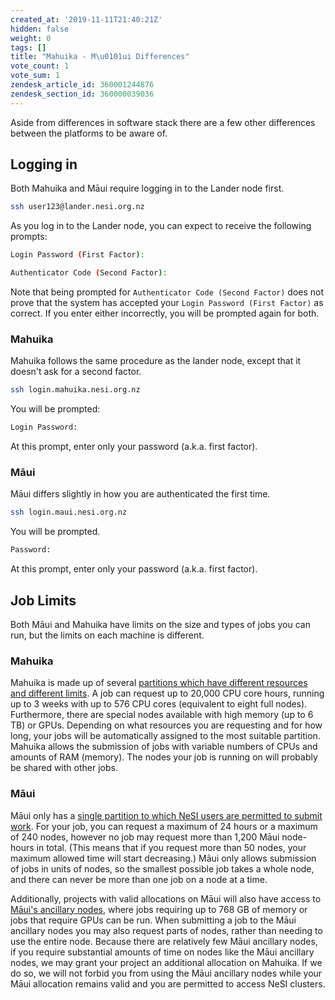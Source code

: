 ```yaml
---
created_at: '2019-11-11T21:40:21Z'
hidden: false
weight: 0
tags: []
title: "Mahuika - M\u0101ui Differences"
vote_count: 1
vote_sum: 1
zendesk_article_id: 360001244876
zendesk_section_id: 360000039036
---
```


Aside from differences in software stack there are a few other
differences between the platforms to be aware of.

## Logging in

Both Mahuika and Māui require logging in to the Lander node first.

```sh
ssh user123@lander.nesi.org.nz
```

As you log in to the Lander node, you can expect to receive the
following prompts:

```sh
Login Password (First Factor):
```

```sh
Authenticator Code (Second Factor):
```

Note that being prompted for `Authenticator Code (Second Factor)` does
not prove that the system has accepted your
`Login Password (First Factor)` as correct. If you enter either
incorrectly, you will be prompted again for both.

### Mahuika

Mahuika follows the same procedure as the lander node, except that it
doesn't ask for a second factor.

```sh
ssh login.mahuika.nesi.org.nz
```

You will be prompted:

```sh
Login Password:
```

At this prompt, enter only your password (a.k.a. first factor).

### Māui

Māui differs slightly in how you are authenticated the first time.

```sh
ssh login.maui.nesi.org.nz
```

You will be prompted.

```sh
Password:
```

At this prompt, enter only your password (a.k.a. first factor).

## Job Limits

Both Māui and Mahuika have limits on the size and types of jobs you can
run, but the limits on each machine is different.

### Mahuika

Mahuika is made up of several [partitions which have different resources
and different
limits](../../Scientific_Computing/Running_Jobs_on_Maui_and_Mahuika/Mahuika_Slurm_Partitions.md).
A job can request up to 20,000 CPU core hours, running up to 3 weeks
with up to 576 CPU cores (equivalent to eight full nodes). Furthermore,
there are special nodes available with high memory (up to 6 TB) or GPUs.
Depending on what resources you are requesting and for how long, your
jobs will be automatically assigned to the most suitable partition.
Mahuika allows the submission of jobs with variable numbers of CPUs and
amounts of RAM (memory). The nodes your job is running on will probably
be shared with other jobs.

### Māui

Māui only has a [single partition to which NeSI users are permitted to
submit
work](../../Scientific_Computing/Running_Jobs_on_Maui_and_Mahuika/Maui_Slurm_Partitions.md).
For your job, you can request a maximum of 24 hours or a maximum of 240
nodes, however no job may request more than 1,200 Māui node-hours in
total. (This means that if you request more than 50 nodes, your maximum
allowed time will start decreasing.) Māui only allows submission of jobs
in units of nodes, so the smallest possible job takes a whole node, and
there can never be more than one job on a node at a time.

Additionally, projects with valid allocations on Māui will also have
access to [Māui's ancillary
nodes,](../../Scientific_Computing/The_NeSI_High_Performance_Computers/Maui_Ancillary.md)
where jobs requiring up to 768 GB of memory or jobs that require GPUs
can be run. When submitting a job to the Māui ancillary nodes you may
also request parts of nodes, rather than needing to use the entire node.
Because there are relatively few Māui ancillary nodes, if you require
substantial amounts of time on nodes like the Māui ancillary nodes, we
may grant your project an additional allocation on Mahuika. If we do so,
we will not forbid you from using the Māui ancillary nodes while your
Māui allocation remains valid and you are permitted to access NeSI
clusters.
